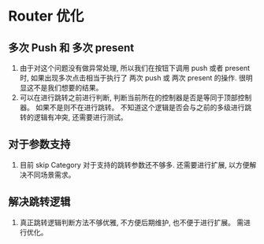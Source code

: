 # Router 优化

## 多次 Push  和 多次 present

1. 由于对这个问题没有做异常处理, 所以我们在按钮下调用 push 或者 present 时, 如果出现多次点击相当于执行了 两次 push 或 两次 present 的操作. 很明显这不是我们想要的结果。
2. 可以在进行跳转之前进行判断, 判断当前所在的控制器是否是等同于顶部控制器。 如果不是则不在进行跳转。 不知道这个逻辑是否会与之前的多级进行跳转的逻辑有冲突, 还需要进行测试。

## 对于参数支持

1. 目前 skip Category 对于支持的跳转参数还不够多. 还需要进行扩展, 以方便解决不同场景需求。

## 解决跳转逻辑

1. 真正跳转逻辑判断方法不够优雅, 不方便后期维护, 也不便于进行扩展。 需进行优化。


